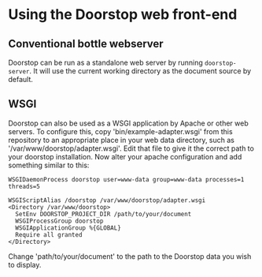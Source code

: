 # Using the Doorstop web front-end

## Conventional bottle webserver

Doorstop can be run as a standalone web server by running
`doorstop-server`. It will use the current working directory as the
document source by default.

## WSGI

Doorstop can also be used as a WSGI application by Apache or other web
servers.  To configure this, copy 'bin/example-adapter.wsgi' from this
repository to an appropriate place in your web data directory, such as
'/var/www/doorstop/adapter.wsgi'. Edit that file to give it the
correct path to your doorstop installation. Now alter your apache
configuration and add something similar to this:

    WSGIDaemonProcess doorstop user=www-data group=www-data processes=1 threads=5

    WSGIScriptAlias /doorstop /var/www/doorstop/adapter.wsgi
    <Directory /var/www/doorstop>
      SetEnv DOORSTOP_PROJECT_DIR /path/to/your/document
      WSGIProcessGroup doorstop
      WSGIApplicationGroup %{GLOBAL}
      Require all granted
    </Directory>

Change 'path/to/your/document' to the path to the Doorstop data you
wish to display.